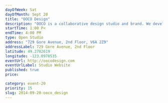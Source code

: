 ```yaml
---
dayOfWeek: Sat
dayOfMonth: Sept 20
title: "OOCO Design"
description: "OOCO is a collaborative design studio and brand. We develop products and experiences across multiple disciplines, and will be exhibiting our works as well as other OOCOllaborators while meeting our fellow Vancouverites. Product and film premier with campaign launch to follow exhibition. Right next door to The Pie Shoppe, enter via the double doors on Gore avenue, first door on the right upstairs."
startTime: 1:00 P<
endTime: 4:00 PM
type: Open Studio
address: "729 Gore Avenue, 2nd Floor, V6A 2Z9"
addressLabel: 729 Gore Avenue, 2nd Floor
latitude: 49.2782619
longitude: -123.0970535
eventUrl: http://oocodesign.com
eventUrlLabel: Studio Website
published: true
price: 

category: event-20
priority: 15
slug: 2014-09-20-ooco_design
---
```

